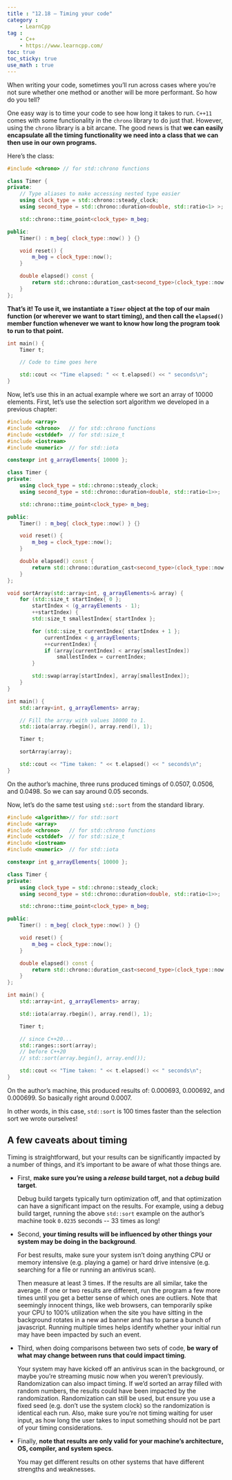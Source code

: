 ```yaml
---
title : "12.18 — Timing your code"
category :
    - LearnCpp
tag : 
    - C++
    - https://www.learncpp.com/
toc: true
toc_sticky: true 
use_math : true
---
```



When writing your code, sometimes you’ll run across cases where you’re not sure whether one method or another will be more performant. So how do you tell?

One easy way is to time your code to see how long it takes to run. `C++11` comes with some functionality in the `chrono` library to do just that. However, using the `chrono` library is a bit arcane. The good news is that **we can easily encapsulate all the timing functionality we need into a class that we can then use in our own programs.**

Here’s the class:

```c++
#include <chrono> // for std::chrono functions

class Timer {
private:
    // Type aliases to make accessing nested type easier
    using clock_type = std::chrono::steady_clock;
    using second_type = std::chrono::duration<double, std::ratio<1> >;

    std::chrono::time_point<clock_type> m_beg;

public:
    Timer() : m_beg{ clock_type::now() } {}

    void reset() {
        m_beg = clock_type::now();
    }

    double elapsed() const {
        return std::chrono::duration_cast<second_type>(clock_type::now() - m_beg).count();
    }
};
```

**That’s it! To use it, we instantiate a `Timer` object at the top of our main function (or wherever we want to start timing), and then call the `elapsed()` member function whenever we want to know how long the program took to run to that point.**

```c++
int main() {
    Timer t;

    // Code to time goes here

    std::cout << "Time elapsed: " << t.elapsed() << " seconds\n";
}
```

Now, let’s use this in an actual example where we sort an array of 10000 elements. First, let’s use the selection sort algorithm we developed in a previous chapter:

```c++
#include <array>
#include <chrono>   // for std::chrono functions
#include <cstddef>  // for std::size_t
#include <iostream>
#include <numeric>  // for std::iota

constexpr int g_arrayElements{ 10000 };

class Timer {
private:
    using clock_type = std::chrono::steady_clock;
    using second_type = std::chrono::duration<double, std::ratio<1>>;

    std::chrono::time_point<clock_type> m_beg;

public:
    Timer() : m_beg{ clock_type::now() } {}

    void reset() {
        m_beg = clock_type::now();
    }

    double elapsed() const {
        return std::chrono::duration_cast<second_type>(clock_type::now() - m_beg).count();
    }
};

void sortArray(std::array<int, g_arrayElements>& array) {
    for (std::size_t startIndex{ 0 };
        startIndex < (g_arrayElements - 1);
        ++startIndex) {
        std::size_t smallestIndex{ startIndex };

        for (std::size_t currentIndex{ startIndex + 1 };
            currentIndex < g_arrayElements;
            ++currentIndex) {
            if (array[currentIndex] < array[smallestIndex])
                smallestIndex = currentIndex;
        }

        std::swap(array[startIndex], array[smallestIndex]);
    }
}

int main() {
    std::array<int, g_arrayElements> array;

    // Fill the array with values 10000 to 1.
    std::iota(array.rbegin(), array.rend(), 1);

    Timer t;

    sortArray(array);

    std::cout << "Time taken: " << t.elapsed() << " seconds\n";
}
```

On the author’s machine, three runs produced timings of 0.0507, 0.0506, and 0.0498. So we can say around 0.05 seconds.

Now, let’s do the same test using `std::sort` from the standard library.

```c++
#include <algorithm>// for std::sort
#include <array>
#include <chrono>   // for std::chrono functions
#include <cstddef>  // for std::size_t
#include <iostream>
#include <numeric>  // for std::iota

constexpr int g_arrayElements{ 10000 };

class Timer {
private:
    using clock_type = std::chrono::steady_clock;
    using second_type = std::chrono::duration<double, std::ratio<1>>;

    std::chrono::time_point<clock_type> m_beg;

public:
    Timer() : m_beg{ clock_type::now() } {}

    void reset() {
        m_beg = clock_type::now();
    }

    double elapsed() const {
        return std::chrono::duration_cast<second_type>(clock_type::now() - m_beg).count();
    }
};

int main() {
    std::array<int, g_arrayElements> array;

    std::iota(array.rbegin(), array.rend(), 1);

    Timer t;

    // since C++20...
    std::ranges::sort(array);
    // before C++20
    // std::sort(array.begin(), array.end());

    std::cout << "Time taken: " << t.elapsed() << " seconds\n";
}
```

On the author’s machine, this produced results of: 0.000693, 0.000692, and 0.000699. So basically right around 0.0007.

In other words, in this case, `std::sort` is 100 times faster than the selection sort we wrote ourselves!


## A few caveats about timing

Timing is straightforward, but your results can be significantly impacted by a number of things, and it’s important to be aware of what those things are.

- First, **make sure you’re using a *release* build target, not a *debug* build target**.

    Debug build targets typically turn optimization off, and that optimization can have a significant impact on the results. For example, using a debug build target, running the above `std::sort` example on the author’s machine took `0.0235` seconds -- 33 times as long!

- Second, **your timing results will be influenced by other things your system may be doing in the background**.

    For best results, make sure your system isn’t doing anything CPU or memory intensive (e.g. playing a game) or hard drive intensive (e.g. searching for a file or running an antivirus scan).

    Then measure at least 3 times. If the results are all similar, take the average. If one or two results are different, run the program a few more times until you get a better sense of which ones are outliers. Note that seemingly innocent things, like web browsers, can temporarily spike your CPU to 100% utilization when the site you have sitting in the background rotates in a new ad banner and has to parse a bunch of javascript. Running multiple times helps identify whether your initial run may have been impacted by such an event.

- Third, when doing comparisons between two sets of code, **be wary of what may change between runs that could impact timing**.

    Your system may have kicked off an antivirus scan in the background, or maybe you’re streaming music now when you weren’t previously. Randomization can also impact timing. If we’d sorted an array filled with random numbers, the results could have been impacted by the randomization. Randomization can still be used, but ensure you use a fixed seed (e.g. don’t use the system clock) so the randomization is identical each run. Also, make sure you’re not timing waiting for user input, as how long the user takes to input something should not be part of your timing considerations.

- Finally, **note that results are only valid for your machine’s architecture, OS, compiler, and system specs**.

    You may get different results on other systems that have different strengths and weaknesses.